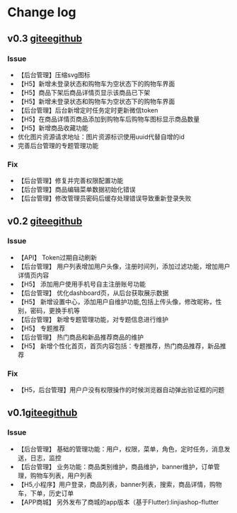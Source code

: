 # Change log
## v0.3 [gitee](https://gitee.com/microapp/linjiashop/releases/v0.3)[github](https://github.com/microapp-store/linjiashop/releases/tag/v0.3)
### Issue 
- 【后台管理】压缩svg图标
- 【H5】新增未登录状态和购物车为空状态下的购物车界面
- 【H5】商品下架后商品详情页显示该商品已下架
- 【H5】新增未登录状态和购物车为空状态下的购物车界面
- 【后台管理】后台新增定时任务定时更新微信token
- 【H5】在商品详情页商品添加到购物车后购物车图标显示商品数量
- 【H5】新增商品收藏功能
- 优化图片资源请求地址：图片资源标识使用uuid代替自增的id
- 完善后台管理的专题管理功能

### Fix
- 【后台管理】修复并完善权限配置功能
- 【后台管理】商品编辑菜单数据初始化错误
- 【后台管理】修改管理员密码后缓存处理错误导致重新登录失败

## v0.2 [gitee](https://gitee.com/microapp/linjiashop/releases/v0.2)[github](https://github.com/microapp-store/linjiashop/releases/tag/v0.2)
### Issue
- 【API】 Token过期自动刷新
- 【后台管理】 用户列表增加用户头像，注册时间列，添加过滤功能，增加用户详情页内容
- 【H5】 添加用户使用手机号自主注册账号功能
- 【后台管理】 优化dashboard页，从后台获取展示数据
- 【H5】 新增设置中心，添加用户自维护功能,包括上传头像，修改昵称，性别，密码，更换手机等
- 【后台管理】 新增专题管理功能，对专题信息进行维护
- 【H5】 专题推荐
- 【后台管理】 热门商品和新品推荐商品的维护
- 【H5】 新增个性化首页，首页内容包括：专题推荐，热门商品推荐，新品推荐
### Fix
- 【H5，后台管理】用户户没有权限操作的时候浏览器自动弹出验证框的问题


## v0.1[gitee](https://gitee.com/microapp/linjiashop/releases/v0.1)[github](https://github.com/microapp-store/linjiashop/releases/tag/v0.1)
### Issue
- 【后台管理】  基础的管理功能：用户，权限，菜单，角色，定时任务，消息发送，日志，监控
- 【后台管理】  业务功能：商品类别维护，商品维护，banner维护，订单管理，购物车列表，用户列表
- 【H5,小程序】用户登录，商品列表，banner列表，搜索，商品详情，购物车，下单，历史订单
- 【APP商城】  另外发布了商城的app版本（基于Flutter):linjiashop-flutter
